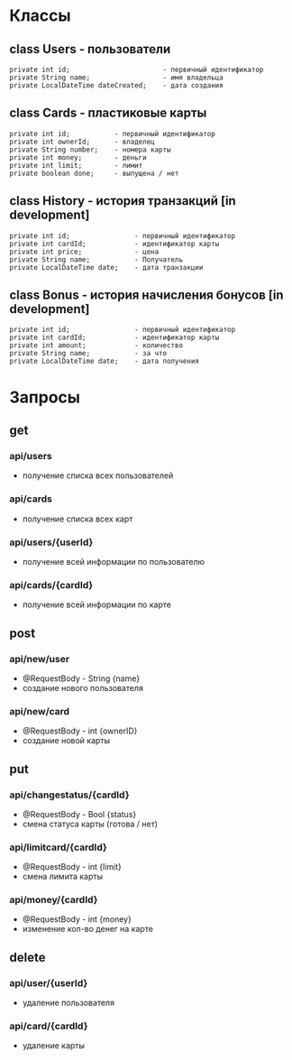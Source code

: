 # Классы
## class Users - пользователи
    private int id;                       - первичный идентификатор
    private String name;                  - имя владельца
    private LocalDateTime dateCreated;    - дата создания

## class Cards - пластиковые карты
    private int id;           - первичный идентификатор
    private int ownerId;      - владелец
    private String number;    - номера карты
    private int money;        - деньги
    private int limit;        - лимит
    private boolean done;     - выпущена / нет

## class History - история транзакций [in development]
    private int id;                - первичный идентификатор
    private int cardId;            - идентификатор карты
    private int price;             - цена
    private String name;           - Получатель
    private LocalDateTime date;    - дата транзакции

## class Bonus - история начисления бонусов [in development]
    private int id;                - первичный идентификатор
    private int cardId;            - идентификатор карты
    private int amount;            - количество
    private String name;           - за что
    private LocalDateTime date;    - дата получения

# Запросы
## get
### api/users
- получение списка всех пользователей
### api/cards
- получение списка всех карт
### api/users/{userId}
- получение всей информации по пользователю
### api/cards/{cardId}
- получение всей информации по карте

## post
### api/new/user
- @RequestBody - String {name}
- создание нового пользователя
### api/new/card
- @RequestBody - int {ownerID}
- создание новой карты

## put
### api/changestatus/{cardId}
- @RequestBody - Bool {status}
- смена статуса карты (готова / нет)
### api/limitcard/{cardId}
- @RequestBody - int {limit}
- смена лимита карты
### api/money/{cardId}
- @RequestBody - int {money}
- изменение кол-во денег на карте

## delete
### api/user/{userId}
- удаление пользователя
### api/card/{cardId}
- удаление карты
